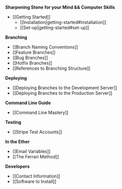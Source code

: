 **Sharpening Stone for your Mind && Computer Skills**
* [[Getting Started]]
  * [[Installation|getting-started#installation]]
  * [[Set-up|getting-started#set-up]]

**Branching**
* [[Branch Naming Conventions]]
* [[Feature Branches]]
* [[Bug Branches]]
* [[Hotfix Branches]]
* [[References to Branching Structure]]

**Deploying**
* [[Deploying Branches to the Development Server]]
* [[Deploying Branches to the Production Server]]

**Command Line Guide**
* [[Command Line Mastery]]

**Testing**
* [[Stripe Test Accounts]]

**In the Ether**
* [[Email Variables]]
* [[The Ferrari Method]]

**Developers**
* [[Contact Information]]
* [[Software to Install]]